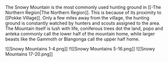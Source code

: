 The Snowy Mountain is the most commonly used hunting ground in [[-The Northern Region|The Northern Region]]. This is because of its proximity to [[Pokke Village]]. Only a few miles away from the village, the hunting ground is constantly watched by hunters and scouts assigned to the area. The Mountain itself is lush with life, coniferous trees dot the land, popo and anteka commonly call the lower half of the mountain home, while larger beasts like the Gammoth or Blangonga call the upper half home.

![[Snowy Mountains 1-4.png]]
!![[Snowy Mountains 5-16.png]]
![[Snowy Mountains 17-20.png]]